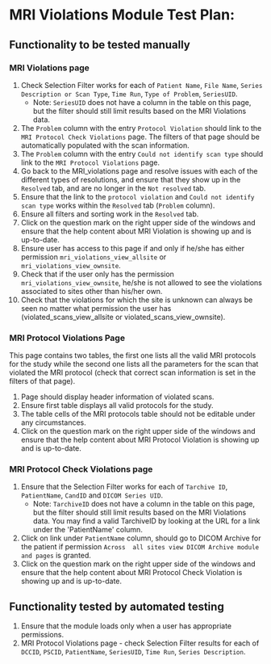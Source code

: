 # MRI Violations Module Test Plan:

## Functionality to be tested manually

### MRI Violations page
1.  Check Selection Filter works for each of `Patient Name`, `File Name`,
    `Series Description or Scan Type`, `Time Run`, `Type of Problem`,
    `SeriesUID`.
    - Note: `SeriesUID` does not have a column in the table on this page,
    but the filter should still limit results based on the MRI Violations data.
2. The `Problem` column with the entry `Protocol Violation` should link to the 
  `MRI Protocol Check Violations` page. The filters of that page should
  be automatically populated with the scan information.
3. The `Problem` column with the entry `Could not identify scan type` should 
   link to the `MRI Protocol Violations` page.
4. Go back to the MRI_violations page and resolve issues with each of the
    different types of resolutions, and ensure that they show up in the 
    `Resolved` tab, and are no longer in the `Not resolved` tab.
5. Ensure that the link to the `protocol violation` and `Could not identify scan
   type` works within the `Resolved` tab (`Problem` column).
6. Ensure all filters and sorting work in the `Resolved` tab.
7. Click on the question mark on the right upper side of the windows and ensure
   that the help content about MRI Violation is showing up and is up-to-date.
8. Ensure user has access to this page if and only if he/she has either permission
   `mri_violations_view_allsite` or `mri_violations_view_ownsite`.
9. Check that if the user only has the permission `mri_violations_view_ownsite`, he/she
   is not allowed to see the violations associated to sites other than his/her
   own.
10. Check that the violations for which the site is unknown can always be seen 
    no matter what permission the user has (violated_scans_view_allsite or
    violated_scans_view_ownsite).


### MRI Protocol Violations Page
 This page contains two 
 tables, the first one lists all the valid MRI protocols for the study 
 while the second one lists all the parameters for the scan that violated
 the MRI protocol (check that correct scan information is set in the 
 filters of that page).  
1.  Page should display header information of violated scans.
2.  Ensure first table displays all valid protocols for the study.
3.  The table cells of the MRI protocols table should not be editable under
    any circumstances.
4. Click on the question mark on the right upper side of the windows and ensure
   that the help content about MRI Protocol Violation is showing up and is
   up-to-date.

### MRI Protocol Check Violations page
1. Ensure that the Selection Filter works for 
    each of `Tarchive ID`, `PatientName`, `CandID` and `DICOM Series UID`.
    - Note: `TarchiveID` does not have a column in the table on this page,
    but the filter should still limit results based on the MRI Violations data.
    You may find a valid TarchiveID by looking at the URL for a link under the
    'PatientName' column.
2. Click on link under `PatientName` 
    column, should go to DICOM Archive for the patient if permission `Across 
    all sites view DICOM Archive module and pages` is granted.
3. Click on the question mark on the right upper side of the windows and ensure
   that the help content about MRI Protocol Check Violation is showing up
   and is up-to-date.

## Functionality tested by automated testing
1.  Ensure that the module loads only when a user has appropriate permissions.
2.  MRI Protocol Violations page - check Selection Filter results for each of 
    `DCCID`, `PSCID`, `PatientName`, `SeriesUID`, `Time Run`, `Series Description`.
